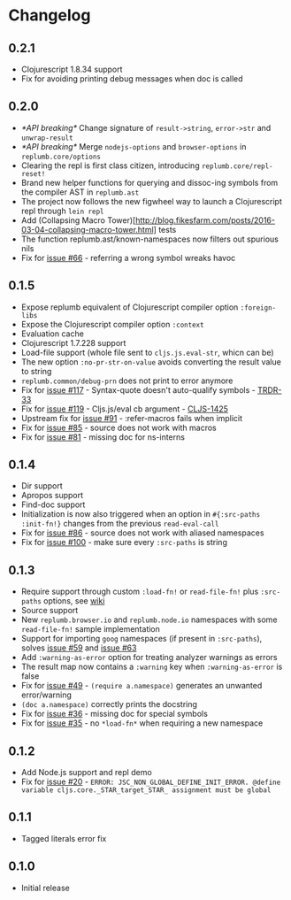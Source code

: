 # Changelog

## 0.2.1
- Clojurescript 1.8.34 support
- Fix for avoiding printing debug messages when doc is called

## 0.2.0

- _\*API breaking\*_ Change signature of `result->string`, `error->str` and `unwrap-result`
- _\*API breaking\*_ Merge `nodejs-options` and `browser-options` in `replumb.core/options` 
- Clearing the repl is first class citizen, introducing `replumb.core/repl-reset!`
- Brand new helper functions for querying and dissoc-ing symbols from the compiler AST in `replumb.ast`
- The project now follows the new figwheel way to launch a Clojurescript repl through `lein repl`
- Add (Collapsing Macro Tower)[http://blog.fikesfarm.com/posts/2016-03-04-collapsing-macro-tower.html] tests
- The function replumb.ast/known-namespaces now filters out spurious nils
- Fix for [issue #66](https://github.com/Lambda-X/replumb/issues/66) - referring a wrong symbol wreaks havoc

## 0.1.5
- Expose replumb equivalent of Clojurescript compiler option `:foreign-libs`
- Expose the Clojurescript compiler option `:context`
- Evaluation cache
- Clojurescript 1.7.228 support
- Load-file support (whole file sent to `cljs.js.eval-str`, whicn can be)
- The new option `:no-pr-str-on-value` avoids converting the result value to string
- `replumb.common/debug-prn` does not print to error anymore
- Fix for [issue #117](https://github.com/Lambda-X/replumb/issues/117) - Syntax-quote doesn't auto-qualify symbols - [TRDR-33](http://dev.clojure.org/jira/browse/TRDR-33)
- Fix for [issue #119](https://github.com/Lambda-X/replumb/issues/119) - Cljs.js/eval cb argument - [CLJS-1425](http://dev.clojure.org/jira/browse/CLJS-1425)
- Upstream fix for [issue #91](https://github.com/ScalaConsultants/replumb/issues/91) - :refer-macros fails when implicit
- Fix for [issue #85](https://github.com/ScalaConsultants/replumb/issues/85) - source does not work with macros
- Fix for [issue #81](https://github.com/ScalaConsultants/replumb/issues/81) - missing doc for ns-interns

## 0.1.4
- Dir support
- Apropos support
- Find-doc support
- Initialization is now also triggered when an option in `#{:src-paths :init-fn!}` changes from the previous `read-eval-call`
- Fix for [issue #86](https://github.com/ScalaConsultants/replumb/issues/86) - source does not work with aliased namespaces
- Fix for [issue #100](https://github.com/ScalaConsultants/replumb/issues/100) - make sure every `:src-paths` is string

## 0.1.3
- Require support through custom `:load-fn!` or `read-file-fn!` plus `:src-paths` options, see [wiki](https://github.com/ScalaConsultants/replumb/wiki/Require-and-providing-source-files)
- Source support
- New `replumb.browser.io` and `replumb.node.io` namespaces with some `read-file-fn!` sample implementation
- Support for importing `goog` namespaces (if present in `:src-paths`), solves [issue #59](https://github.com/ScalaConsultants/replumb/issues/59) and [issue #63](https://github.com/ScalaConsultants/replumb/issues/63)
- Add `:warning-as-error` option for treating analyzer warnings as errors
- The result map now contains a `:warning` key when `:warning-as-error` is false
- Fix for [issue #49](https://github.com/ScalaConsultants/replumb/issues/49) - `(require a.namespace)` generates an unwanted error/warning
- `(doc a.namespace)` correctly prints the docstring
- Fix for [issue #36](https://github.com/ScalaConsultants/replumb/issues/36) - missing doc for special symbols
- Fix for [issue #35](https://github.com/ScalaConsultants/replumb/issues/35) - no `*load-fn*` when requiring a new namespace

## 0.1.2
- Add Node.js support and repl demo
- Fix for [issue #20](https://github.com/ScalaConsultants/replumb/issues/20) - `ERROR: JSC_NON_GLOBAL_DEFINE_INIT_ERROR. @define variable cljs.core._STAR_target_STAR_ assignment must be global`

## 0.1.1
- Tagged literals error fix

## 0.1.0
- Initial release
